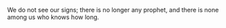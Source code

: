 We do not see our signs; there is no longer any prophet, and there is none among us who knows how long.

